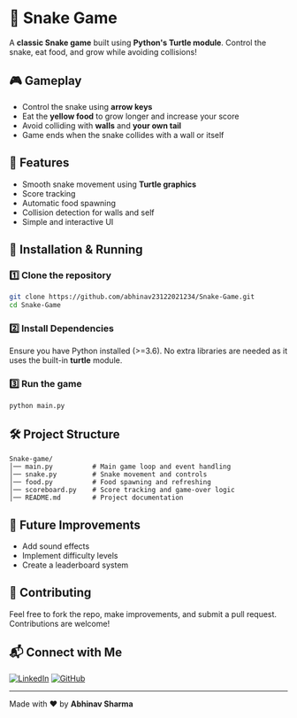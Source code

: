 # 🐍 Snake Game

A **classic Snake game** built using **Python's Turtle module**. Control the snake, eat food, and grow while avoiding collisions!

## 🎮 Gameplay
- Control the snake using **arrow keys**
- Eat the **yellow food** to grow longer and increase your score
- Avoid colliding with **walls** and **your own tail**
- Game ends when the snake collides with a wall or itself

## 📌 Features
- Smooth snake movement using **Turtle graphics**
- Score tracking
- Automatic food spawning
- Collision detection for walls and self
- Simple and interactive UI

## 🚀 Installation & Running
### **1️⃣ Clone the repository**
```bash
git clone https://github.com/abhinav23122021234/Snake-Game.git
cd Snake-Game
```
### **2️⃣ Install Dependencies**
Ensure you have Python installed (>=3.6). No extra libraries are needed as it uses the built-in **turtle** module.

### **3️⃣ Run the game**
```bash
python main.py
```

## 🛠 Project Structure
```
Snake-game/
│── main.py          # Main game loop and event handling
│── snake.py         # Snake movement and controls
│── food.py          # Food spawning and refreshing
│── scoreboard.py    # Score tracking and game-over logic
│── README.md        # Project documentation
```

## 🎯 Future Improvements
- Add sound effects
- Implement difficulty levels
- Create a leaderboard system

## 🤝 Contributing
Feel free to fork the repo, make improvements, and submit a pull request. Contributions are welcome!

## 📬 Connect with Me
[![LinkedIn](https://img.shields.io/badge/LinkedIn-0077B5?style=for-the-badge&logo=linkedin&logoColor=white)](https://www.linkedin.com/in/abhinav-sharma-4876b1282)
[![GitHub](https://img.shields.io/badge/GitHub-181717?style=for-the-badge&logo=github&logoColor=white)](https://github.com/abhinav23122021234)

---
Made with ❤️ by **Abhinav Sharma**

